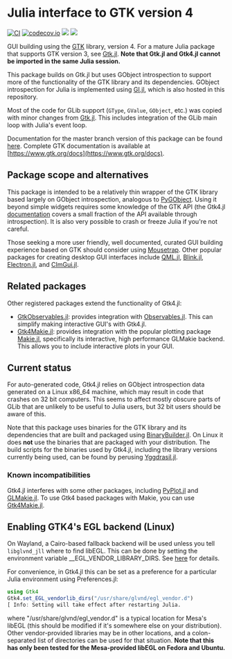 # Julia interface to GTK version 4

[![CI](https://github.com/JuliaGtk/Gtk4.jl/workflows/CI/badge.svg)](https://github.com/JuliaGtk/Gtk4.jl/actions?query=workflow%3ACI)
[![codecov.io](https://codecov.io/github/JuliaGtk/Gtk4.jl/coverage.svg?branch=main)](https://app.codecov.io/gh/JuliaGtk/Gtk4.jl)
[![](https://img.shields.io/badge/docs-main-blue.svg)](https://juliagtk.github.io/Gtk4.jl/dev/)
[![](https://img.shields.io/badge/docs-stable-blue.svg)](https://juliahub.com/docs/Gtk4)


GUI building using the [GTK](https://www.gtk.org) library, version 4. For a mature Julia package that supports GTK version 3, see [Gtk.jl](https://github.com/JuliaGraphics/Gtk.jl). **Note that Gtk.jl and Gtk4.jl cannot be imported in the same Julia session.**

This package builds on Gtk.jl but uses GObject introspection to support more of the functionality of the GTK library and its dependencies. GObject introspection for Julia is implemented using [GI.jl](https://github.com/JuliaGtk/Gtk4.jl/tree/main/GI), which is also hosted in this repository.

Most of the code for GLib support (`GType`, `GValue`, `GObject`, etc.) was copied with minor changes from [Gtk.jl](https://github.com/JuliaGraphics/Gtk.jl). This includes integration of the GLib main loop with Julia's event loop.

Documentation for the master branch version of this package can be found [here](https://juliagtk.github.io/Gtk4.jl/dev/). Complete GTK documentation is available at [https://www.gtk.org/docs](https://www.gtk.org/docs).

## Package scope and alternatives

This package is intended to be a relatively thin wrapper of the GTK library based largely on GObject introspection, analogous to [PyGObject](https://pypi.org/project/PyGObject/). Using it beyond simple widgets requires some knowledge of the GTK API (the Gtk4.jl [documentation](https://juliagtk.github.io/Gtk4.jl/dev/) covers a small fraction of the API available through introspection). It is also very possible to crash or freeze Julia if you're not careful.

Those seeking a more user friendly, well documented, curated GUI building experience based on GTK should consider using [Mousetrap](https://github.com/Clemapfel/mousetrap.jl). Other popular packages for creating desktop GUI interfaces include [QML.jl](https://github.com/JuliaGraphics/QML.jl), [Blink.jl](https://github.com/JuliaGizmos/Blink.jl), [Electron.jl](https://github.com/davidanthoff/Electron.jl), and [CImGui.jl](https://github.com/Gnimuc/CImGui.jl).

## Related packages

Other registered packages extend the functionality of Gtk4.jl:
- [GtkObservables.jl](https://github.com/JuliaGizmos/GtkObservables.jl): provides integration with [Observables.jl](https://github.com/JuliaGizmos/Observables.jl). This can simplify making interactive GUI's with Gtk4.jl.
- [Gtk4Makie.jl](https://github.com/JuliaGtk/Gtk4Makie.jl): provides integration with the popular plotting package [Makie.jl](https://github.com/MakieOrg/Makie.jl), specifically its interactive, high performance GLMakie backend. This allows you to include interactive plots in your GUI.

## Current status
For auto-generated code, Gtk4.jl relies on GObject introspection data generated on a Linux x86_64 machine, which may result in code that crashes on 32 bit computers. This seems to affect mostly obscure parts of GLib that are unlikely to be useful to Julia users, but 32 bit users should be aware of this.

Note that this package uses binaries for the GTK library and its dependencies that are built and packaged using [BinaryBuilder.jl](https://github.com/JuliaPackaging/BinaryBuilder.jl). On Linux it does **not** use the binaries that are packaged with your distribution. The build scripts for the binaries used by Gtk4.jl, including the library versions currently being used, can be found by perusing [Yggdrasil.jl](https://github.com/JuliaPackaging/Yggdrasil.jl).

### Known incompatibilities

Gtk4.jl interferes with some other packages, including [PyPlot.jl](https://github.com/JuliaPy/PyPlot.jl) and [GLMakie.jl](https://github.com/MakieOrg/Makie.jl). To use Gtk4 based packages with Makie, you can use [Gtk4Makie.jl](https://github.com/JuliaGtk/Gtk4Makie.jl).

## Enabling GTK4's EGL backend (Linux)
On Wayland, a Cairo-based fallback backend will be used unless you tell `libglvnd_jll` where to find libEGL. This can be done by setting the environment variable __EGL_VENDOR_LIBRARY_DIRS. See [here](https://gitlab.freedesktop.org/glvnd/libglvnd/-/blob/master/src/EGL/icd_enumeration.md) for details.

For convenience, in Gtk4.jl this can be set as a preference for a particular Julia environment using Preferences.jl:
```julia
using Gtk4
Gtk4.set_EGL_vendorlib_dirs("/usr/share/glvnd/egl_vendor.d")
[ Info: Setting will take effect after restarting Julia.
```
where "/usr/share/glvnd/egl_vendor.d" is a typical location for Mesa's libEGL (this should be modified if it's somewhere else on your distribution). Other vendor-provided libraries may be in other locations, and a colon-separated list of directories can be used for that situation. **Note that this has only been tested for the Mesa-provided libEGL on Fedora and Ubuntu.**

